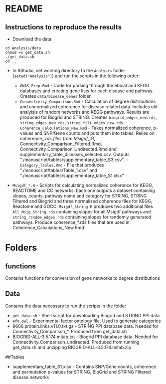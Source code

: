 # README

## Instructions to reproduce the results

- Download the data 
````
cd Analysis/data
chmod +x get_data.sh
./get_data.sh
cd ..
````

- In RStudio, set working directory to the `Analysis` folder (`setwd("Analysis")`) and run the scripts in the following order:
    - `GWAS_Prep.Rmd` - Code for parsing through the ebicat and KEGG databases and creating gene lists for each disease and pathway. Creates `data/Disease_Genes` folder. 
    - `Connectivity_Comparison.Rmd` - Calculation of  degree distributions and unnormalized coherence for disease related data. Includes old analyisis of random networks and KEGG pathways. Results are produced for Biogrid and STRING. Creates `biogrid_edges_new.rds`, `string_edges_new.rds`, `string_filt_edges_new.rds`.
    -`Coherence_Calculations_New.Rmd` - Takes normalized coherence, p-values and SNP/Gene counts and puts them into tables. Relies on coherence_*.rds files from Msigdf_*.R, Connectivity_Comparison_Filtered.Rmd, Connectivity_Comparison_Undirected.Rmd and supplementary_table_diseases_selected.csv. Outputs "./manuscript/tables/supplementary_table_S3.csv".
    -`Category_Tables.Rmd` - File that produces "./manuscript/tables/Table_1.csv" and "./manuscript/tables/supplementary_table_S1.xlsx"

- `Msigdf_*.R` - Scripts for calculating normalized coherence for KEGG, REACTOME and CC networks. Each one outputs a dataset containing slopes, counts, pathway name and category for STRING, STRING Filtered and Biogrid and three normalized coherence files for KEGG, Reactome and GOCC. `Msigdf_String.R` produces two additional files `All_Msig_String.rds` containing slopes for all Msigdf pathways and `string_random_edges.rds` containing slopes for randomly generated pathways. Produce coherence_*.rds files that are used in Coherence_Calculations_New.Rmd

# Folders

## functions
Contains functions for conversion of gene networks to degree distributions

## Data
Contains the data necessary to run the scripts in the folder

- `get_data.sh` - Shell script for downloading Biogrid and STRING PPI data
- `efo.owl` - Experimental factor ontology file. Used to generate categories
- 9606.protein.links.v11.0.txt.gz - STRING PPI database data. Needed for Connectivity_Comparison_*. Produced from get_data.sh
- BIOGRID-ALL-3.5.174.mitab.txt - Biogrid PPI database data. Needed for Connectivity_Comparison_undirected. Produced from running get_data.sh and unzipping BIOGRID-ALL-3.5.174.mitab.zip

##Tables

- supplementary_table_S1.xlsx - Contains SNP/Gene counts, coherence and permutation p-values for STRING, BioGrid and STRING Filtered disease networks




